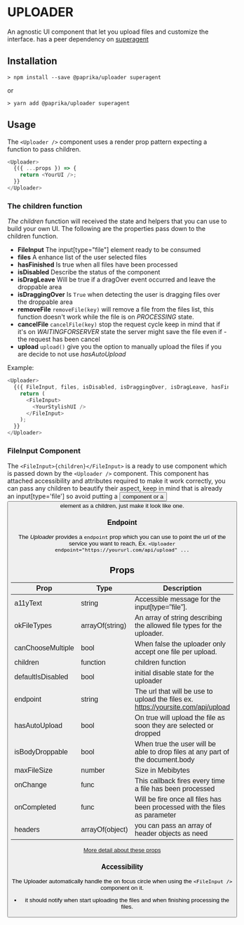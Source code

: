 # UPLOADER

An agnostic UI component that let you upload files and customize the interface. has a peer dependency on [superagent](https://github.com/visionmedia/superagent)

## Installation

`> npm install --save @paprika/uploader superagent`

or

`> yarn add @paprika/uploader superagent`

## Usage

The `<Uploader />` component uses a render prop pattern expecting a function to pass children.

```js
<Uploader>
  {({ ...props }) => {
    return <YourUI />;
  }}
</Uploader>
```

### The children function

_The children_ function will received the state and helpers that you can use to build your own UI. The following are the properties pass down to the children function.

- **FileInput**
  The input[type="file"] element ready to be consumed
- **files**
  A enhance list of the user selected files
- **hasFinished**
  Is true when all files have been processed
- **isDisabled**
  Describe the status of the component
- **isDragLeave**
  Will be true if a dragOver event occurred and leave the droppable area
- **isDraggingOver**
  Is `True` when detecting the user is dragging files over the droppable area
- **removeFile**
  `removeFile(key)` will remove a file from the files list, this function doesn't work while the file is on _PROCESSING_ state.
- **cancelFile**
  `cancelFile(key)` stop the request cycle keep in mind that if it's on _WAITINGFORSERVER_ state the server might save the file even if - the request has been cancel
- **upload**
  `upload()` give you the option to manually upload the files if you are decide to not use _hasAutoUpload_

Example:

```js
<Uploader>
  {({ FileInput, files, isDisabled, isDraggingOver, isDragLeave, hasFinished, upload, removeFile, cancelFile }) => {
    return (
      <FileInput>
        <YourStylishUI />
      </FileInput>
    );
  }}
</Uploader>
```

### FileInput Component

The `<FileInput>{children}</FileInput>` is a ready to use component which is passed down by the `<Uploader />` component.
This component has attached accessibility and attributes required to make it work correctly, you can pass any children to beautify their aspect, keep in mind that is already an input[type='file'] so avoid putting a <Button /> component or a <button /> element as a children, just make it look like one.

### Endpoint

The _Uploader_ provides a `endpoint` prop which you can use to point the url of the service you want to reach, Ex.
`<Uploader endpoint="https://yoururl.com/api/upload" ...`

## Props

| Prop              | Type            | Description                                                                      |
| ----------------- | --------------- | -------------------------------------------------------------------------------- |
| a11yText          | string          | Accessible message for the input[type="file"].                                   |
| okFileTypes       | arrayOf(string) | An array of string describing the allowed file types for the uploader.           |
| canChooseMultiple | bool            | When false the uploader only accept one file per upload.                         |
| children          | function        | children function                                                                |
| defaultIsDisabled | bool            | initial disable state for the uploader                                           |
| endpoint          | string          | The url that will be use to upload the files ex. https://yoursite.com/api/upload |
| hasAutoUpload     | bool            | On true will upload the file as soon they are selected or dropped                |
| isBodyDroppable   | bool            | When true the user will be able to drop files at any part of the document.body   |
| maxFileSize       | number          | Size in Mebibytes                                                                |
| onChange          | func            | This callback fires every time a file has been processed                         |
| onCompleted       | func            | Will be fire once all files has been processed with the files as parameter       |
| headers           | arrayOf(object) | you can pass an array of header objects as need                                  |

[More detail about these props](https://github.com/acl-services/paprika/blob/master/packages/Uploader/src/Uploader.js)

### Accessibility

The Uploader automatically handle the on focus circle when using the `<FileInput />` component on it.

- it should notify when start uploading the files and when finishing processing the files.
